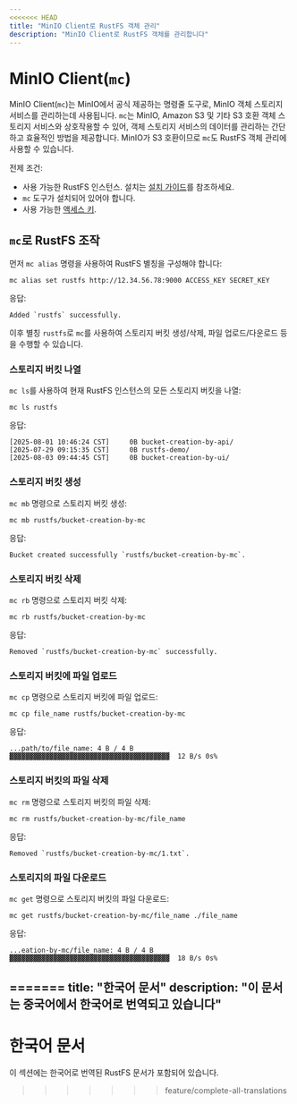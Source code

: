 ```yaml
---
<<<<<<< HEAD
title: "MinIO Client로 RustFS 객체 관리"
description: "MinIO Client로 RustFS 객체를 관리합니다"
---
```


# MinIO Client(`mc`)

MinIO Client(`mc`)는 MinIO에서 공식 제공하는 명령줄 도구로, MinIO 객체 스토리지 서비스를 관리하는데 사용됩니다. `mc`는 MinIO, Amazon S3 및 기타 S3 호환 객체 스토리지 서비스와 상호작용할 수 있어, 객체 스토리지 서비스의 데이터를 관리하는 간단하고 효율적인 방법을 제공합니다. MinIO가 S3 호환이므로 `mc`도 RustFS 객체 관리에 사용할 수 있습니다.

전제 조건:

- 사용 가능한 RustFS 인스턴스. 설치는 [설치 가이드](../installation/index.md)를 참조하세요.
- `mc` 도구가 설치되어 있어야 합니다.
- 사용 가능한 [액세스 키](../administration/iam/access-token.md).

## `mc`로 RustFS 조작

먼저 `mc alias` 명령을 사용하여 RustFS 별칭을 구성해야 합니다:

```
mc alias set rustfs http://12.34.56.78:9000 ACCESS_KEY SECRET_KEY
```

응답:

```
Added `rustfs` successfully.
```

이후 별칭 `rustfs`로 `mc`를 사용하여 스토리지 버킷 생성/삭제, 파일 업로드/다운로드 등을 수행할 수 있습니다.

### 스토리지 버킷 나열

`mc ls`를 사용하여 현재 RustFS 인스턴스의 모든 스토리지 버킷을 나열:

```
mc ls rustfs
```

응답:

```
[2025-08-01 10:46:24 CST]     0B bucket-creation-by-api/
[2025-07-29 09:15:35 CST]     0B rustfs-demo/
[2025-08-03 09:44:45 CST]     0B bucket-creation-by-ui/
```

### 스토리지 버킷 생성

`mc mb` 명령으로 스토리지 버킷 생성:

```
mc mb rustfs/bucket-creation-by-mc
```

응답:

```
Bucket created successfully `rustfs/bucket-creation-by-mc`.
```

### 스토리지 버킷 삭제

`mc rb` 명령으로 스토리지 버킷 삭제:

```
mc rb rustfs/bucket-creation-by-mc
```

응답:

```
Removed `rustfs/bucket-creation-by-mc` successfully.
```

### 스토리지 버킷에 파일 업로드

`mc cp` 명령으로 스토리지 버킷에 파일 업로드:

```
mc cp file_name rustfs/bucket-creation-by-mc
```

응답:

```
...path/to/file_name: 4 B / 4 B  ▓▓▓▓▓▓▓▓▓▓▓▓▓▓▓▓▓▓▓▓▓▓▓▓▓▓▓▓▓▓▓▓▓▓▓▓▓▓▓▓  12 B/s 0s%
```

### 스토리지 버킷의 파일 삭제

`mc rm` 명령으로 스토리지 버킷의 파일 삭제:

```
mc rm rustfs/bucket-creation-by-mc/file_name
```

응답:

```
Removed `rustfs/bucket-creation-by-mc/1.txt`.
```

### 스토리지의 파일 다운로드

`mc get` 명령으로 스토리지 버킷의 파일 다운로드:

```
mc get rustfs/bucket-creation-by-mc/file_name ./file_name
```

응답:

```
...eation-by-mc/file_name: 4 B / 4 B  ▓▓▓▓▓▓▓▓▓▓▓▓▓▓▓▓▓▓▓▓▓▓▓▓▓▓▓▓▓▓▓▓▓▓▓▓▓▓▓▓  18 B/s 0s%
```
=======
title: "한국어 문서"
description: "이 문서는 중국어에서 한국어로 번역되고 있습니다"
---

# 한국어 문서

이 섹션에는 한국어로 번역된 RustFS 문서가 포함되어 있습니다.

>>>>>>> feature/complete-all-translations
